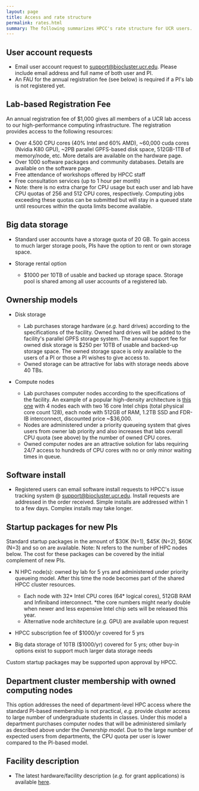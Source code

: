 ```yaml
---
layout: page
title: Access and rate structure
permalink: rates.html
summary: The following summarizes HPCC's rate structure for UCR users. Rates for external users are slightly higher and can be provided upon request. 
---
```



## User account requests

* Email user account request to [support@biocluster.ucr.edu](mailto:support@biocluster.ucr.edu). Please include email address and full name of both user and PI.
* An FAU for the annual registration fee (see below) is required if a PI's lab is not registered yet.

## Lab-based Registration Fee

An annual registration fee of $1,000 gives all members of a UCR lab access to our high-performance computing infrastructure.
The registration provides access to the following resources: 

  * Over 4.500 CPU cores (40% Intel and 60% AMD), ~60,000 cuda cores (Nvidia K80 GPU), ~2PB parallel GPFS-based disk space, 512GB-1TB of memory/node, etc. More details are available on the hardware page.
  * Over 1000 software packages and community databases. Details are available on the software page.
  * Free attendance of workshops offered by HPCC staff
  * Free consultation services (up to 1 hour per month)
  * Note: there is no extra charge for CPU usage but each user and lab have CPU quotas of 256 and 512 CPU cores, respectively. Computing jobs exceeding these quotas can be submitted but will stay in a queued state until resources within the quota limits become available. 

## Big data storage

* Standard user accounts have a storage quota of 20 GB. To gain access to much larger storage pools, PIs have the option to rent or own storage space.
* Storage rental option
    
    * $1000 per 10TB of usable and backed up storage space. Storage pool is shared among all user accounts of a registered lab.
 
## Ownership models

* Disk storage
        
    * Lab purchases storage hardware (_e.g._ hard drives) according to the specifications of the facility. Owned hard drives will be added to the facility's parallel GPFS storage system. The annual support fee for owned disk storage is $250 per 10TB of usable and backed-up storage space. The owned storage space is only available to the users of a PI or those a PI wishes to give access to.
    * Owned storage can be attractive for labs with storage needs above 40 TBs.

* Compute nodes
        
    * Lab purchases computer nodes according to the specifications of the facility. An example of a popular high-density architecture is [this one](http://www.thinkmate.com/system/hdx-xt24-5260v4-sas3) with 4 nodes each with two 16 core Intel chips (total physical core count 128), each node with 512GB of RAM, 1.2TB SSD and FDR-IB interconnect, discounted price ~$36,000. 
    * Nodes are administered under a priority queueing system that gives users from owner lab priority and also increases that labs overall CPU quota (see above) by the number of owned CPU cores.
    * Owned computer nodes are an attractive solution for labs requiring 24/7 access to hundreds of CPU cores with no or only minor waiting times in queue.

## Software install

* Registered users can email software install requests to HPCC's issue tracking system @ [support@biocluster.ucr.edu](mailto:support@biocluster.ucr.edu). Install requests are addressed in the order received. Simple installs are addressed within 1 to a few days. Complex installs may take longer.

## Startup packages for new PIs

Standard startup packages in the amount of $30K (N=1), $45K (N=2), $60K (N=3) and so on are available. Note: N refers to the number of HPC nodes below. The cost for these packages can be covered by the initial complement of new PIs. 

* N HPC node(s): owned by lab for 5 yrs and administered under priority queueing model. After this time the node becomes part of the shared HPCC cluster resources. 

    * Each node with 32* Intel CPU cores (64* logical cores), 512GB RAM and Infiniband interconnect. *the core numbers might nearly double when newer and less expensive Intel chip sets will be released this year.
    * Alternative node architecture (_e.g._ GPU) are available upon request

* HPCC subscription fee of $1000/yr covered for 5 yrs
* Big data storage of 10TB ($1000/yr) covered for 5 yrs; other buy-in options exist to support much larger data storage needs

Custom startup packages may be supported upon approval by HPCC.

## Department cluster membership with owned computing nodes

This option addresses the need of department-level HPC access where the standard 
PI-based membership is not practical, _e.g._ provide cluster access to large number of undergraduate
students in classes. Under this model a department purchases computer nodes
that will be administered similarly as described above under the _Ownership
model_. Due to the large number of expected users from departments, the
CPU quota per user is lower compared to the PI-based model.

## Facility description

   * The latest hardware/facility description (_e.g._ for grant applications) is available [here](https://goo.gl/43eOwQ).



